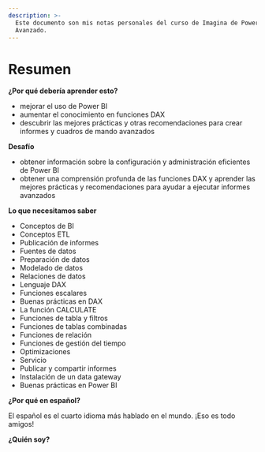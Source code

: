 ```yaml
---
description: >-
  Este documento son mis notas personales del curso de Imagina de Power BI
  Avanzado.
---
```


# Resumen

**¿Por qué debería aprender esto?**

* mejorar el uso de Power BI
* aumentar el conocimiento en funciones DAX
* descubrir las mejores prácticas y otras recomendaciones para crear informes y cuadros de mando avanzados

**Desafío**

* obtener información sobre la configuración y administración eficientes de Power BI
* obtener una comprensión profunda de las funciones DAX y aprender las mejores prácticas y recomendaciones para ayudar a ejecutar informes avanzados

**Lo que necesitamos saber**

* Conceptos de BI
* Conceptos ETL
* Publicación de informes
* Fuentes de datos
* Preparación de datos
* Modelado de datos
* Relaciones de datos
* Lenguaje DAX
* Funciones escalares
* Buenas prácticas en DAX
* La función CALCULATE
* Funciones de tabla y filtros
* Funciones de tablas combinadas
* Funciones de relación
* Funciones de gestión del tiempo
* Optimizaciones
* Servicio
* Publicar y compartir informes
* Instalación de un data gateway
* Buenas prácticas en Power BI

**¿Por qué en español?**

El español es el cuarto idioma más hablado en el mundo. ¡Eso es todo amigos!

**¿Quién soy?**
